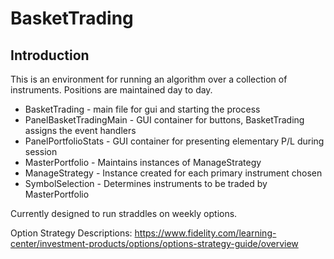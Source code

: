 # BasketTrading

## Introduction

This is an environment for running an algorithm over a collection of instruments.  Positions
are maintained day to day.

* BasketTrading - main file for gui and starting the process
* PanelBasketTradingMain - GUI container for buttons, BasketTrading assigns the event handlers
* PanelPortfolioStats - GUI container for presenting elementary P/L during session
* MasterPortfolio - Maintains instances of ManageStrategy
* ManageStrategy - Instance created for each primary instrument chosen
* SymbolSelection - Determines instruments to be traded by MasterPortfolio

Currently designed to run straddles on weekly options.

Option Strategy Descriptions:
https://www.fidelity.com/learning-center/investment-products/options/options-strategy-guide/overview